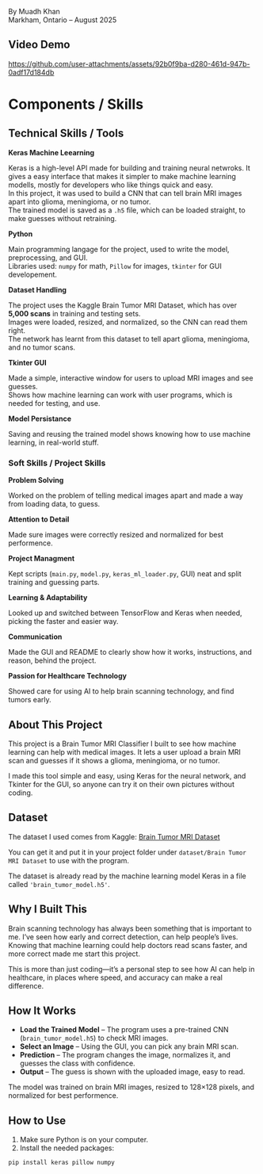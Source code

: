 By Muadh Khan  
Markham, Ontario – August 2025  

## Video Demo

https://github.com/user-attachments/assets/92b0f9ba-d280-461d-947b-0adf17d184db

# Components / Skills

## Technical Skills / Tools

**Keras Machine Leearning**  

Keras is a high-level API made for building and training neural netwroks. It gives a easy interface that makes it simpler to make machine learning modells, mostly for developers who like things quick and easy.  
In this project, it was used to build a CNN that can tell brain MRI images apart into glioma, meningioma, or no tumor.  
The trained model is saved as a `.h5` file, which can be loaded straight, to make guesses without retraining.  

**Python**  

Main programming langage for the project, used to write the model, preprocessing, and GUI.  
Libraries used: `numpy` for math, `Pillow` for images, `tkinter` for GUI developement.  

**Dataset Handling**  

The project uses the Kaggle Brain Tumor MRI Dataset, which has over **5,000 scans** in training and testing sets.  
Images were loaded, resized, and normalized, so the CNN can read them right.  
The network has learnt from this dataset to tell apart glioma, meningioma, and no tumor scans.  

**Tkinter GUI**  

Made a simple, interactive window for users to upload MRI images and see guesses.  
Shows how machine learning can work with user programs, which is needed for testing, and use.  

**Model Persistance**  

Saving and reusing the trained model shows knowing how to use machine learning, in real-world stuff.  

### Soft Skills / Project Skills

**Problem Solving**  

Worked on the problem of telling medical images apart and made a way from loading data, to guess.  

**Attention to Detail**  

Made sure images were correctly resized and normalized for best performence.  

**Project Managment**  

Kept scripts (`main.py`, `model.py`, `keras_ml_loader.py`, GUI) neat and split training and guessing parts.  

**Learning & Adaptability**  

Looked up and switched between TensorFlow and Keras when needed, picking the faster and easier way.  

**Communication**  

Made the GUI and README to clearly show how it works, instructions, and reason, behind the project.  

**Passion for Healthcare Technology**  

Showed care for using AI to help brain scanning  technology, and find tumors early.  

## About This Project

This project is a Brain Tumor MRI Classifier I built to see how machine learning can help with medical images. It lets a user upload a brain MRI scan and guesses if it shows a glioma, meningioma, or no tumor.  

I made this tool simple and easy, using Keras for the neural network, and Tkinter for the GUI, so anyone can try it on their own pictures without coding.  

## Dataset

The dataset I used comes from Kaggle: [Brain Tumor MRI Dataset](https://www.kaggle.com/datasets/navoneel/brain-mri-images-for-brain-tumor-detection)  

You can get it and put it in your project folder under `dataset/Brain Tumor MRI Dataset` to use with the program.  

The dataset is already read by the machine learning model Keras in a file called `'brain_tumor_model.h5'`.  

## Why I Built This

Brain scanning  technology has always been something that is important to me. I’ve seen how early and correct detection, can help people’s lives. Knowing that machine learning could help doctors read scans faster, and more correct made me start this project.  

This is more than just coding—it’s a personal step to see how AI can help in healthcare, in places where speed, and accuracy can make a real difference.  

## How It Works

- **Load the Trained Model** – The program uses a pre-trained CNN (`brain_tumor_model.h5`) to check MRI images.  
- **Select an Image** – Using the GUI, you can pick any brain MRI scan.  
- **Prediction** – The program changes the image, normalizes it, and guesses the class with confidence.  
- **Output** – The guess is shown with the uploaded image, easy to read.  

The model was trained on brain MRI images, resized to 128×128 pixels, and normalized for best performence.  

## How to Use

1. Make sure Python is on your computer.  
2. Install the needed packages:

```bash
pip install keras pillow numpy
